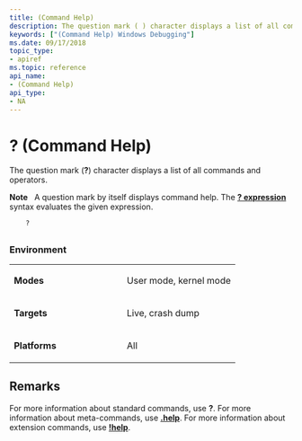 ```yaml
---
title: (Command Help)
description: The question mark ( ) character displays a list of all commands and operators.Note  A question mark by itself displays command help.
keywords: ["(Command Help) Windows Debugging"]
ms.date: 09/17/2018
topic_type:
- apiref
ms.topic: reference
api_name:
- (Command Help)
api_type:
- NA
---
```


# ? (Command Help)


The question mark (**?**) character displays a list of all commands and operators.

**Note**   A question mark by itself displays command help. The [**? expression**](---evaluate-expression-.md) syntax evaluates the given expression.

```dbgcmd
    ?
```

## <span id="ddk_cmd_command_help_dbg"></span><span id="DDK_CMD_COMMAND_HELP_DBG"></span>


### <span id="Environment"></span><span id="environment"></span><span id="ENVIRONMENT"></span>Environment

<table>
<colgroup>
<col width="50%" />
<col width="50%" />
</colgroup>
<tbody>
<tr class="odd">
<td align="left"><p><strong>Modes</strong></p></td>
<td align="left"><p>User mode, kernel mode</p></td>
</tr>
<tr class="even">
<td align="left"><p><strong>Targets</strong></p></td>
<td align="left"><p>Live, crash dump</p></td>
</tr>
<tr class="odd">
<td align="left"><p><strong>Platforms</strong></p></td>
<td align="left"><p>All</p></td>
</tr>
</tbody>
</table>

 

## Remarks

For more information about standard commands, use **?**. For more information about meta-commands, use [**.help**](-help--meta-command-help-.md). For more information about extension commands, use [**!help**](-help.md).

 

 





